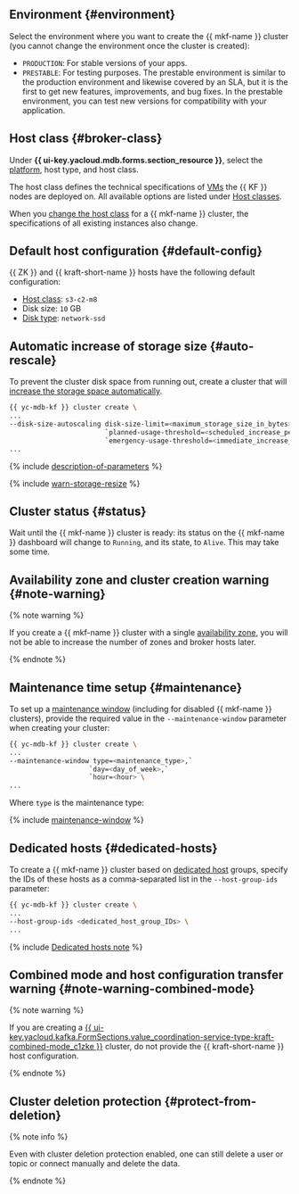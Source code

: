 ## Environment {#environment}

Select the environment where you want to create the {{ mkf-name }} cluster (you cannot change the environment once the cluster is created):
  * `PRODUCTION`: For stable versions of your apps.
  * `PRESTABLE`: For testing purposes. The prestable environment is similar to the production environment and likewise covered by an SLA, but it is the first to get new features, improvements, and bug fixes. In the prestable environment, you can test new versions for compatibility with your application.

## Host class {#broker-class}

Under **{{ ui-key.yacloud.mdb.forms.section_resource }}**, select the [platform](../../../compute/concepts/vm-platforms.md), host type, and host class.

The host class defines the technical specifications of [VMs](../../../compute/concepts/vm.md) the {{ KF }} nodes are deployed on. All available options are listed under [Host classes](../../../managed-kafka/concepts/instance-types.md).

When you [change the host class](../../../managed-kafka/operations/cluster-update.md#change-brokers) for a {{ mkf-name }} cluster, the specifications of all existing instances also change.

## Default host configuration {#default-config}

{{ ZK }} and {{ kraft-short-name }} hosts have the following default configuration:

* [Host class](../../../managed-kafka/concepts/instance-types.md): `s3-c2-m8`
* Disk size: `10` GB
* [Disk type](../../../managed-kafka/concepts/storage.md): `network-ssd`

## Automatic increase of storage size {#auto-rescale}

To prevent the cluster disk space from running out, create a cluster that will [increase the storage space automatically](../../../managed-kafka/concepts/storage.md#auto-rescale).

```bash
{{ yc-mdb-kf }} cluster create \
...
--disk-size-autoscaling disk-size-limit=<maximum_storage_size_in_bytes>,`
                        `planned-usage-threshold=<scheduled_increase_percentage>,`
                        `emergency-usage-threshold=<immediate_increase_percentage> \
...
```

{% include [description-of-parameters](disk-auto-scaling.md) %}

{% include [warn-storage-resize](../mpg/warn-storage-resize.md) %}

## Cluster status {#status}

Wait until the {{ mkf-name }} cluster is ready: its status on the {{ mkf-name }} dashboard will change to `Running`, and its state, to `Alive`. This may take some time.

## Availability zone and cluster creation warning {#note-warning}

{% note warning %}
        
If you create a {{ mkf-name }} cluster with a single [availability zone](../../../overview/concepts/geo-scope.md), you will not be able to increase the number of zones and broker hosts later.
        
{% endnote %}

## Maintenance time setup {#maintenance}

To set up a [maintenance window](../../../managed-kafka/concepts/maintenance.md) (including for disabled {{ mkf-name }} clusters), provide the required value in the `--maintenance-window` parameter when creating your cluster:

```bash
{{ yc-mdb-kf }} cluster create \
...
--maintenance-window type=<maintenance_type>,`
                    `day=<day_of_week>,`
                    `hour=<hour> \
...
```

Where `type` is the maintenance type:

{% include [maintenance-window](../cli/maintenance-window-description.md) %}

## Dedicated hosts {#dedicated-hosts}

To create a {{ mkf-name }} cluster based on [dedicated host](../../../compute/concepts/dedicated-host.md) groups, specify the IDs of these hosts as a comma-separated list in the `--host-group-ids` parameter:

```bash
{{ yc-mdb-kf }} cluster create \
...
--host-group-ids <dedicated_host_group_IDs> \
...
```

{% include [Dedicated hosts note](note-dedicated-hosts.md) %}

## Combined mode and host configuration transfer warning {#note-warning-combined-mode}

{% note warning %}
                    
If you are creating a [{{ ui-key.yacloud.kafka.FormSections.value_coordination-service-type-kraft-combined-mode_c1zke }}](../../../managed-kafka/concepts/kraft.md#cluster-topology) cluster, do not provide the {{ kraft-short-name }} host configuration.
                    
{% endnote %}

## Cluster deletion protection {#protect-from-deletion}

{% note info %}

Even with cluster deletion protection enabled, one can still delete a user or topic or connect manually and delete the data.

{% endnote %}
